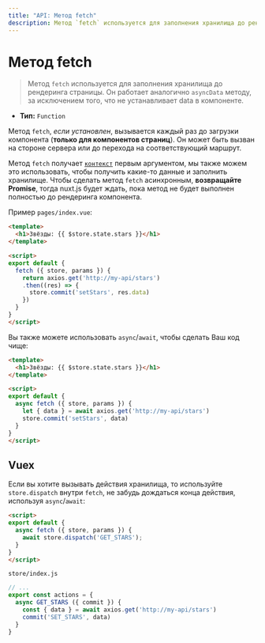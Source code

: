 ```yaml
---
title: "API: Метод fetch"
description: Метод `fetch` используется для заполнения хранилища до рендеринга страницы. Он работает аналогично `asyncData` методу, за исключением того, что не устанавливает data в компоненте.
---
```


# Метод fetch

> Метод `fetch` используется для заполнения хранилища до рендеринга страницы. Он работает аналогично `asyncData` методу, за исключением того, что не устанавливает data в компоненте.

- **Тип:** `Function`

Метод `fetch`, *если установлен*, вызывается каждый раз до загрузки компонента (**только для компонентов страниц**). Он может быть вызван на стороне сервера или до перехода на соответствующий маршрут.

Метод `fetch` получает [`контекст`](/api/context) первым аргументом, мы также можем это использовать, чтобы получить какие-то данные и заполнить хранилище. Чтобы сделать метод `fetch` асинхронным, **возвращайте Promise**, тогда nuxt.js будет ждать, пока метод не будет выполнен полностью до рендеринга компонента.

Пример `pages/index.vue`:

```html
<template>
  <h1>Звёзды: {{ $store.state.stars }}</h1>
</template>

<script>
export default {
  fetch ({ store, params }) {
    return axios.get('http://my-api/stars')
    .then((res) => {
      store.commit('setStars', res.data)
    })
  }
}
</script>
```

Вы также можете использовать `async`/`await`, чтобы сделать Ваш код чище:

```html
<template>
  <h1>Звёзды: {{ $store.state.stars }}</h1>
</template>

<script>
export default {
  async fetch ({ store, params }) {
    let { data } = await axios.get('http://my-api/stars')
    store.commit('setStars', data)
  }
}
</script>
```

## Vuex

Если вы хотите вызывать действия хранилища, то используйте `store.dispatch` внутри `fetch`, не забудь дождаться конца действия, используя `async`/`await`:

```html
<script>
export default {
  async fetch ({ store, params }) {
    await store.dispatch('GET_STARS');
  }
}
</script>
```

`store/index.js`

```js
// ...
export const actions = {
  async GET_STARS ({ commit }) {
    const { data } = await axios.get('http://my-api/stars')
    commit('SET_STARS', data)
  }
}
```
